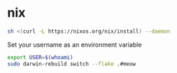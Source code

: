 # nix

```bash
sh <(curl -L https://nixos.org/nix/install) --daemon
```

Set your username as an environment variable

```bash
export USER=$(whoami)
sudo darwin-rebuild switch --flake .#meow
```
